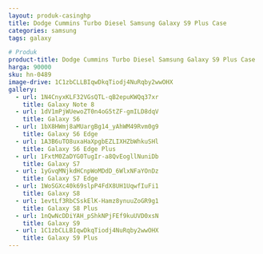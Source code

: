 ```yaml
---
layout: produk-casinghp
title: Dodge Cummins Turbo Diesel Samsung Galaxy S9 Plus Case
categories: samsung
tags: galaxy

# Produk
product-title: Dodge Cummins Turbo Diesel Samsung Galaxy S9 Plus Case
harga: 90000
sku: hn-0489
image-drive: 1C1zbCLLBIqwDkqTiodj4NuRqby2wwOHX
gallery:
  - url: 1N4CnyxKLF32VGsQTL-qB2epuKWQq37xr
    title: Galaxy Note 8
  - url: 1dV1mPjWUewoZT0n4oG5tZF-gmILD8dqV
    title: Galaxy S6
  - url: 1bX8HWmj8aMUargBg14_yAhWM49Rvm0g9
    title: Galaxy S6 Edge
  - url: 1A3B6uTO8uxaHaXpgbEZLIXHZbWhkuSHl
    title: Galaxy S6 Edge Plus
  - url: 1FxtM0ZaDYG0TugIr-a8QvEogllNuniDb
    title: Galaxy S7
  - url: 1yGvqMNjkdHCnpWoMDdD_6WlxNFaYOnDz
    title: Galaxy S7 Edge
  - url: 1WoSGXc40k69slpP4FdX8UH1UqwfIuFi1
    title: Galaxy S8
  - url: 1evtLf3RbCSskElK-Hamz8ynuuZoGR9g1
    title: Galaxy S8 Plus
  - url: 1nQwNcDDiYAH_pShkNPjFEf9kuUVD0xsN
    title: Galaxy S9
  - url: 1C1zbCLLBIqwDkqTiodj4NuRqby2wwOHX
    title: Galaxy S9 Plus
---
```

